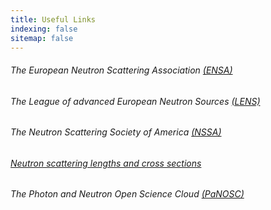 ```yaml
---
title: Useful Links
indexing: false
sitemap: false
---
```




###### The European Neutron Scattering Association [(ENSA)](http://www.neutrons-ensa.eu/)




###### The League of advanced European Neutron Sources [(LENS)](https://www.lens-initiative.org/)




###### The Neutron Scattering Society of America [(NSSA)](https://neutronscattering.org/)




###### [Neutron scattering lengths and cross sections](https://www.ncnr.nist.gov/resources/n-lengths/)




###### The Photon and Neutron Open Science Cloud [(PaNOSC)](https://www.panosc.eu/)

